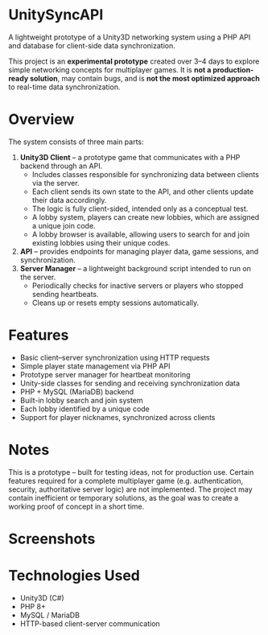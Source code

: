 # UnitySyncAPI
A lightweight prototype of a Unity3D networking system using a PHP API and database for client-side data synchronization.

This project is an **experimental prototype** created over 3–4 days to explore simple networking concepts for multiplayer games.
It is **not a production-ready solution**, may contain bugs, and is **not the most optimized approach** to real-time data synchronization.

# Overview
The system consists of three main parts:
1. **Unity3D Client** – a prototype game that communicates with a PHP backend through an API.
    - Includes classes responsible for synchronizing data between clients via the server.
    - Each client sends its own state to the API, and other clients update their data accordingly.
    - The logic is fully client-sided, intended only as a conceptual test.
    - A lobby system, players can create new lobbies, which are assigned a unique join code.
    - A lobby browser is available, allowing users to search for and join existing lobbies using their unique codes.
2. **API** – provides endpoints for managing player data, game sessions, and synchronization.
3. **Server Manager** – a lightweight background script intended to run on the server.
    - Periodically checks for inactive servers or players who stopped sending heartbeats.
    - Cleans up or resets empty sessions automatically.

# Features
  - Basic client–server synchronization using HTTP requests
  - Simple player state management via PHP API
  - Prototype server manager for heartbeat monitoring
  - Unity-side classes for sending and receiving synchronization data
  - PHP + MySQL (MariaDB) backend
  - Built-in lobby search and join system
  - Each lobby identified by a unique code
  - Support for player nicknames, synchronized across clients

# Notes
This is a prototype – built for testing ideas, not for production use.
Certain features required for a complete multiplayer game (e.g. authentication, security, authoritative server logic) are not implemented.
The project may contain inefficient or temporary solutions, as the goal was to create a working proof of concept in a short time.

# Screenshots

# Technologies Used
- Unity3D (C#)
- PHP 8+
- MySQL / MariaDB
- HTTP-based client-server communication
